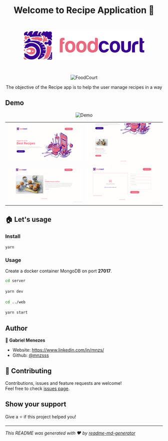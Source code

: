 <h1 align="center">Welcome to Recipe Application 👋</h1>

<br>

<p align="center">
  <img alt="Version" src="./images/logo.png" />
</p>

<br>

<p align= "center">
  <img alt="FoodCourt" src="https://img.shields.io/badge/version-0.1-blue.svg?cacheSeconds=2592000" />
</p>

<p align="center">
The objective of the Recipe app is to help the user manage recipes in a way
</p>

## Demo

<p align="center">
  <img alt="Demo" src="./images/demo.gif" />
</p>

<table>
 <tr>
 <td >
    <img alt="Demo" src="./images/dashboard.jpg" />
 </td>
 <td >
    <img alt="Demo" src="./images/recipe-list.jpg" />
 </td>
 </tr>

  <tr>
 <td >
    <img alt="Demo" src="./images/recipe.jpg" />
 </td>
 <td >
    <img alt="Demo" src="./images/add-recipe.jpg" />
 </td>
 </tr>
</table>

## 🏠 Let's usage

### Install

```sh
yarn
```

### Usage

Create a docker container MongoDB on port **27017**.

```sh
cd server

yarn dev

cd ../web

yarn start
```

## Author

👤 **Gabriel Menezes**

- Website: https://www.linkedin.com/in/mnzs/
- Github: [@mnzsss](https://github.com/mnzsss)

## 🤝 Contributing

Contributions, issues and feature requests are welcome!<br />Feel free to check [issues page](https://github.com/mnzsss/recipe-app/issues).

## Show your support

Give a ⭐️ if this project helped you!

---

_This README was generated with ❤️ by [readme-md-generator](https://github.com/kefranabg/readme-md-generator)_
